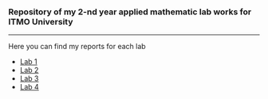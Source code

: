 ### Repository of my 2-nd year applied mathematic lab works for ITMO University

----

Here you can find my reports for each lab

* [Lab 1](/Reports/Report%20Lab%201.pdf)
* [Lab 2](/Reports/Report%20Lab%202.pdf)
* [Lab 3](/Reports/Report%20Lab%203.pdf)
* [Lab 4](/Reports/Report%20Lab%204.pdf)